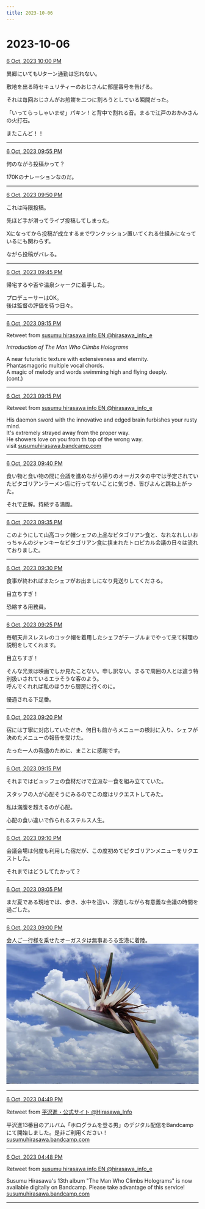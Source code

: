 ```yaml
---
title: 2023-10-06
---
```

# 2023-10-06

[6 Oct, 2023 10:00 PM](https://twitter.com/hirasawa/status/1710278736183214105#m)

異郷にいてもUターン通勤は忘れない。  
  
敷地を出る時セキュリティーのおじさんに部屋番号を告げる。  
  
それは毎回おじさんがお煎餅を二つに割ろうとしている瞬間だった。  
  
「いってらっしゃいませ」パキン！と背中で割れる音。まるで江戸のおかみさんの火打石。  
  
またこんど！！

---

[6 Oct, 2023 09:55 PM](https://twitter.com/hirasawa/status/1710277475593597126#m)

何のながら投稿かって？  
  
170Kのナレーションなのだ。

---

[6 Oct, 2023 09:50 PM](https://twitter.com/hirasawa/status/1710276217205625000#m)

これは時限投稿。  
  
先ほど手が滑ってライブ投稿してしまった。  
  
Xになってから投稿が成立するまでワンクッション置いてくれる仕組みになっているにも関わらず。  
  
ながら投稿がバレる。

---

[6 Oct, 2023 09:45 PM](https://twitter.com/hirasawa/status/1710274958847287574#m)

帰宅するや否や温泉シャークに着手した。  
  
プロデューサーはOK。  
後は監督の評価を待つ日々。

---

[6 Oct, 2023 09:15 PM](https://twitter.com/hirasawa_info_e/status/1710267532236795950#m)

Retweet from [susumu hirasawa info EN @hirasawa_info_e](https://twitter.com/hirasawa_info_e)

*Introduction of The Man Who Climbs Holograms*   
  
A near futuristic texture with extensiveness and eternity.   
Phantasmagoric multiple vocal chords.   
A magic of melody and words swimming high and flying deeply.   
(cont.)

---

[6 Oct, 2023 09:15 PM](https://twitter.com/hirasawa_info_e/status/1710267647739453892#m)

Retweet from [susumu hirasawa info EN @hirasawa_info_e](https://twitter.com/hirasawa_info_e)

His daemon sword with the innovative and edged brain furbishes your rusty mind.   
It's extremely strayed away from the proper way.   
He showers love on you from th top of the wrong way.   
visit <a href="https://susumuhirasawa.bandcamp.com">susumuhirasawa.bandcamp.com</a>

---

[6 Oct, 2023 09:40 PM](https://twitter.com/hirasawa/status/1710273700556157270#m)

食い物と食い物の間に会議を進めながら帰りのオーガスタの中では予定されていたピタゴリアンラーメン店に行ってないことに気づき、皆ぴよんと跳ね上がった。  
  
それで正解。持続する満腹。

---

[6 Oct, 2023 09:35 PM](https://twitter.com/hirasawa/status/1710272442608865481#m)

このようにして山高コック帽シェフの上品なピタゴリアン食と、なれなれしいおっちゃんのジャンキーなピタゴリアン食に挟まれたトロピカル会議の日々は流れておりました。

---

[6 Oct, 2023 09:30 PM](https://twitter.com/hirasawa/status/1710271184992940538#m)

食事が終わればまたシェフがお出ましになり見送りしてくださる。  
  
目立ちすぎ！  
  
恐縮する用務員。

---

[6 Oct, 2023 09:25 PM](https://twitter.com/hirasawa/status/1710269925732864418#m)

毎朝天井スレスレのコック帽を着用したシェフがテーブルまでやって来て料理の説明をしてくれます。  
  
目立ちすぎ！  
  
そんな光景は映画でしか見たことない。申し訳ない。まるで周囲の人とは違う特別扱いされているエラそうな客のよう。  
呼んでくれれば私のほうから厨房に行くのに。  
  
優遇される下足番。

---

[6 Oct, 2023 09:20 PM](https://twitter.com/hirasawa/status/1710268667529679195#m)

宿には丁寧に対応していただき、何日も前からメニューの検討に入り、シェフが決めたメニューの報告を受けた。  
  
たった一人の我儘のために、まことに感謝です。

---

[6 Oct, 2023 09:15 PM](https://twitter.com/hirasawa/status/1710267409100120378#m)

それまではビュッフェの食材だけで立派な一食を組み立てていた。  
  
スタッフの人が心配そうにみるのでこの度はリクエストしてみた。  
  
私は満腹を超えるのが心配。  
  
心配の食い違いで作られるステルス人生。

---

[6 Oct, 2023 09:10 PM](https://twitter.com/hirasawa/status/1710266150959870410#m)

会議会場は何度も利用した宿だが、この度初めてピタゴリアンメニューをリクエストした。  
  
それまではどうしてたかって？

---

[6 Oct, 2023 09:05 PM](https://twitter.com/hirasawa/status/1710264893277155388#m)

まだ夏である現地では、歩き、水中を這い、浮遊しながら有意義な会議の時間を過ごした。

---

[6 Oct, 2023 09:00 PM](https://twitter.com/hirasawa/status/1710263647782764786#m)

会人ご一行様を乗せたオーガスタは無事あろる空港に着陸。
![image](images/2023-10-06-15-0.png)

---

[6 Oct, 2023 04:49 PM](https://twitter.com/Hirasawa_Info/status/1710200513273475337#m)

Retweet from [平沢進・公式サイト @Hirasawa_Info](https://twitter.com/Hirasawa_Info)

平沢進13番目のアルバム「ホログラムを登る男」のデジタル配信をBandcampにて開始しました。是非ご利用ください！  
<a href="https://susumuhirasawa.bandcamp.com">susumuhirasawa.bandcamp.com</a>

---

[6 Oct, 2023 04:48 PM](https://twitter.com/hirasawa_info_e/status/1710200242971562265#m)

Retweet from [susumu hirasawa info EN @hirasawa_info_e](https://twitter.com/hirasawa_info_e)

Susumu Hirasawa's 13th album "The Man Who Climbs Holograms" is now available digitally on Bandcamp. Please take advantage of this service!  
<a href="https://susumuhirasawa.bandcamp.com">susumuhirasawa.bandcamp.com</a>

---

